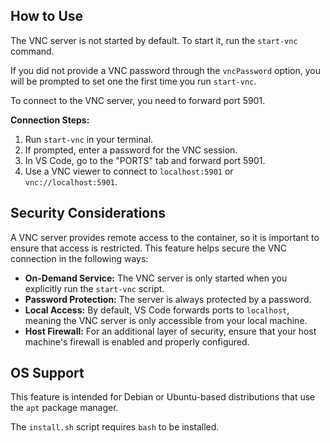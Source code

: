 ## How to Use

The VNC server is not started by default. To start it, run the `start-vnc` command.

If you did not provide a VNC password through the `vncPassword` option, you will be prompted to set one the first time you run `start-vnc`.

To connect to the VNC server, you need to forward port 5901.

**Connection Steps:**

1.  Run `start-vnc` in your terminal.
2.  If prompted, enter a password for the VNC session.
3.  In VS Code, go to the "PORTS" tab and forward port 5901.
4.  Use a VNC viewer to connect to `localhost:5901` or `vnc://localhost:5901`.

## Security Considerations

A VNC server provides remote access to the container, so it is important to ensure that access is restricted. This feature helps secure the VNC connection in the following ways:

- **On-Demand Service:** The VNC server is only started when you explicitly run the `start-vnc` script.
- **Password Protection:** The server is always protected by a password.
- **Local Access:** By default, VS Code forwards ports to `localhost`, meaning the VNC server is only accessible from your local machine.
- **Host Firewall:** For an additional layer of security, ensure that your host machine's firewall is enabled and properly configured.

## OS Support

This feature is intended for Debian or Ubuntu-based distributions that use the `apt` package manager.

The `install.sh` script requires `bash` to be installed.